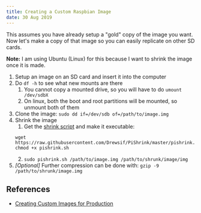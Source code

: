```yaml
---
title: Creating a Custom Raspbian Image
date: 30 Aug 2019
---
```


This assumes you have already setup a "gold" copy of the image you
want. Now let's make a copy of that image so you can easily replicate
on other SD cards.

**Note:** I am using Ubuntu (Linux) for this because I want to shrink the image
once it is made.

1. Setup an image on an SD card and  insert it into the computer
1. Do `df -h` to see what new mounts are there
    1. You cannot copy a mounted drive, so you will have to do `umount /dev/sdbX`
    1. On linux, both the boot and root partitions will be mounted, so unmount both of them
1. Clone the image: `sudo dd if=/dev/sdb of=/path/to/image.img`
1. Shrink the image
    1. Get the [shrink script](https://github.com/Drewsif/PiShrink) and make it executable:
    ```
    wget  https://raw.githubusercontent.com/Drewsif/PiShrink/master/pishrink.sh
    chmod +x pishrink.sh
    ```
    2. `sudo pishrink.sh /path/to/image.img /path/to/shrunk/image/img`
1. *[Optional]* Further compression can be done with: `gzip -9 /path/to/shrunk/image.img`

## References

- [Creating Custom Images for Production](https://medium.com/platformer-blog/creating-a-custom-raspbian-os-image-for-production-3fcb43ff3630)
